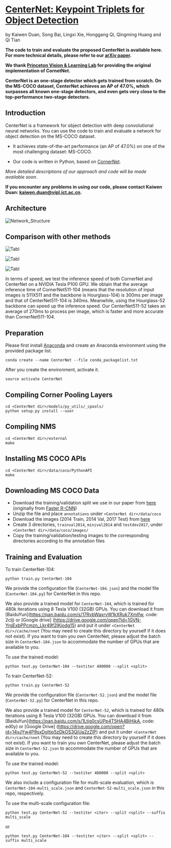 # [CenterNet: Keypoint Triplets for Object Detection](https://arxiv.org/abs/1904.08189)
by Kaiwen Duan, Song Bai, Lingxi Xie, Honggang Qi, Qingming Huang and Qi Tian

**The code to train and evaluate the proposed CenterNet is available here. For more technical details, please refer to our [arXiv paper](https://arxiv.org/abs/1904.08189).**

**We thank [Princeton Vision & Learning Lab](https://github.com/princeton-vl) for providing the original implementation of CornetNet.**

**CenterNet is an one-stage detector which gets trained from scratch. On the MS-COCO dataset, CenterNet achieves an AP of 47.0%, which surpasses all known one-stage detectors, and even gets very close to the top-performance two-stage detectors.**

## Introduction

CenterNet is a framework for object detection with deep convolutional neural networks. You can use the code to train and evaluate a network for object detection on the MS-COCO dataset.

* It achieves state-of-the-art performance (an AP of 47.0%) on one of the most challenging dataset: MS-COCO.

* Our code is written in Python, based on [CornerNet](https://github.com/princeton-vl/CornerNet).

*More detailed descriptions of our approach and code will be made available soon.*

**If you encounter any problems in using our code, please contact Kaiwen Duan: kaiwen.duan@vipl.ict.ac.cn.**

## Architecture

![Network_Structure](https://github.com/Duankaiwen/CenterNet/blob/master/Network_Structure.jpg)

## Comparison with other methods

![Tabl](https://github.com/Duankaiwen/CenterNet/blob/master/Table1.png)

![Tabl](https://github.com/Duankaiwen/CenterNet/blob/master/Table2.png)

![Tabl](https://github.com/Duankaiwen/CenterNet/blob/master/Table3.png)

  In terms of speed, we test the inference speed of both CornerNet and CenterNet on a NVIDIA Tesla P100 GPU. We obtain that the average inference time of CornerNet511-104 (means that the resolution of input images is 511X511 and the backbone is Hourglass-104) is 300ms per image and that of CenterNet511-104 is 340ms. Meanwhile, using the Hourglass-52 backbone can speed up the inference speed. Our CenterNet511-52 takes an average of 270ms to process per image, which is faster and more accurate than CornerNet511-104.

## Preparation
Please first install [Anaconda](https://anaconda.org) and create an Anaconda environment using the provided package list.
```
conda create --name CenterNet --file conda_packagelist.txt
```

After you create the environment, activate it.
```
source activate CenterNet
```

## Compiling Corner Pooling Layers
```
cd <CenterNet dir>/models/py_utils/_cpools/
python setup.py install --user
```

## Compiling NMS
```
cd <CenterNet dir>/external
make
```

## Installing MS COCO APIs
```
cd <CenterNet dir>/data/coco/PythonAPI
make
```

## Downloading MS COCO Data
- Download the training/validation split we use in our paper from [here](https://drive.google.com/file/d/1dop4188xo5lXDkGtOZUzy2SHOD_COXz4/view?usp=sharing) (originally from [Faster R-CNN](https://github.com/rbgirshick/py-faster-rcnn/tree/master/data))
- Unzip the file and place `annotations` under `<CenterNet dir>/data/coco`
- Download the images (2014 Train, 2014 Val, 2017 Test) from [here](http://cocodataset.org/#download)
- Create 3 directories, `trainval2014`, `minival2014` and `testdev2017`, under `<CenterNet dir>/data/coco/images/`
- Copy the training/validation/testing images to the corresponding directories according to the annotation files

## Training and Evaluation

To train CenterNet-104:
```
python train.py CenterNet-104
```
We provide the configuration file (`CenterNet-104.json`) and the model file (`CenterNet-104.py`) for CenterNet in this repo. 

We also provide a trained model for `CenterNet-104`, which is trained for 480k iterations using 8 Tesla V100 (32GB) GPUs. You can download it from [BaiduYun](https://pan.baidu.com/s/17RvbWaxrvW1kXRuk7XmIfw, code: 2clj) or [Google drive] (https://drive.google.com/open?id=1GVN-YrgExbPPcmzn_Lkr49f2IKjodg15) and put it under `<CenterNet dir>/cache/nnet` (You may need to create this directory by yourself if it does not exist). If you want to train you own CenterNet, please adjust the batch size in `CenterNet-104.json` to accommodate the number of GPUs that are available to you.

To use the trained model:
```
python test.py CenterNet-104 --testiter 480000 --split <split>
```

To train CenterNet-52:
```
python train.py CenterNet-52
```
We provide the configuration file (`CenterNet-52.json`) and the model file (`CenterNet-52.py`) for CenterNet in this repo. 

We also provide a trained model for `CenterNet-52`, which is trained for 480k iterations using 8 Tesla V100 (32GB) GPUs. You can download it from [BaiduYun](https://pan.baidu.com/s/1Ltig0csUPp4T5HA4BjHikA, code: ed0y) or [Google Drive] (https://drive.google.com/open?id=14vJYw4P9sxDoltjp5zDkOS3QjUa2zZIP) and put it under `<CenterNet dir>/cache/nnet` (You may need to create this directory by yourself if it does not exist). If you want to train you own CenterNet, please adjust the batch size in `CenterNet-52.json` to accommodate the number of GPUs that are available to you.

To use the trained model:
```
python test.py CenterNet-52 --testiter 480000 --split <split>
```

We also include a configuration file for multi-scale evaluation, which is `CenterNet-104-multi_scale.json` and `CenterNet-52-multi_scale.json` in this repo, respectively. 

To use the multi-scale configuration file:
```
python test.py CenterNet-52 --testiter <iter> --split <split> --suffix multi_scale
```
or
```
python test.py CenterNet-104 --testiter <iter> --split <split> --suffix multi_scale
```
